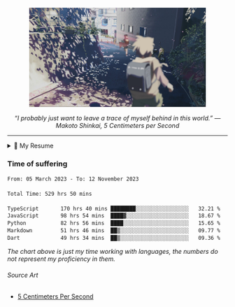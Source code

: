 <p align="center"><img src="asset/header.jpg" width="80%"/></p>
<p align="center"><i>“I probably just want to leave a trace of myself behind in this world.” ― Makoto Shinkai, 5 Centimeters per Second</i></p>

---

<details>
  <summary>📃 My Resume</summary>

### Education

- 📖 **Computer Science**\
📆 10/2021 - present\
📍 **Thang Long University** - Hoang Mai, Hanoi, Vietnam

### Experience

<img align="right" src="https://img.shields.io/badge/Next.js-black?style=flat&logo=next.js&logoColor=white"/>
<img align="right" src="https://img.shields.io/badge/Ant_Design-ant?style=flat&logo=antdesign&logoColor=white&color=%230170FE"/>
<img align="right" src="https://img.shields.io/badge/node.js-6DA55F?style=flat&logo=node.js&logoColor=white"/>


- 👨‍💻 **Frontend Web Intern**\
📆 07/2023 - present\
📍 **MQ ICT Solutions** - Hoang Mai, Hanoi, Vietnam
  
<!--
## Skills

<img align="right" src="https://img.shields.io/badge/Python-3776AB?logo=python&logoColor=white" />


**Programming**

<img align="right" src="https://img.shields.io/badge/Windows-0078D6?logo=windows&logoColor=white" />
-->

</details>

### Time of suffering

<!--START_SECTION:waka-->

```txt
From: 05 March 2023 - To: 12 November 2023

Total Time: 529 hrs 50 mins

TypeScript       170 hrs 40 mins ████████░░░░░░░░░░░░░░░░░   32.21 %
JavaScript       98 hrs 54 mins  ████▓░░░░░░░░░░░░░░░░░░░░   18.67 %
Python           82 hrs 56 mins  ████░░░░░░░░░░░░░░░░░░░░░   15.65 %
Markdown         51 hrs 46 mins  ██▒░░░░░░░░░░░░░░░░░░░░░░   09.77 %
Dart             49 hrs 34 mins  ██▒░░░░░░░░░░░░░░░░░░░░░░   09.36 %
```

<!--END_SECTION:waka-->

_The chart above is just my time working with languages, the numbers do not represent my proficiency in them._

###### Source Art

-  [5 Centimeters Per Second](https://wallhaven.cc/w/nrowq1)

